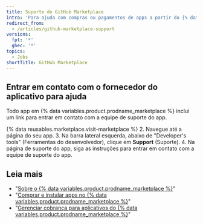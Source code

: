 ```yaml
---
title: Suporte do GitHub Marketplace
intro: 'Para ajuda com compras ou pagamentos de apps a partir do {% data variables.product.prodname_marketplace %}, entre em contato com {% data variables.contact.contact_support %}. Para ajuda com o uso de um app {% data variables.product.prodname_marketplace %}, entre em contato com o fornecedor do aplicativo.'
redirect_from:
  - /articles/github-marketplace-support
versions:
  fpt: '*'
  ghec: '*'
topics:
  - Jobs
shortTitle: GitHub Marketplace
---
```



## Entrar em contato com o fornecedor do aplicativo para ajuda

Todo app em {% data variables.product.prodname_marketplace %} inclui um link para entrar em contato com a equipe de suporte do app.

{% data reusables.marketplace.visit-marketplace %}
2. Navegue até a página do seu app.
3. Na barra lateral esquerda, abaixo de "Developer's tools" (Ferramentas do desenvolvedor), clique em **Support** (Suporte).
4. Na página de suporte do app, siga as instruções para entrar em contato com a equipe de suporte do app.

## Leia mais

- "[Sobre o {% data variables.product.prodname_marketplace %}](/articles/about-github-marketplace)"
- "[Comprar e instalar apps no {% data variables.product.prodname_marketplace %}](/articles/purchasing-and-installing-apps-in-github-marketplace)"
- "[Gerenciar cobrança para aplicativos do {% data variables.product.prodname_marketplace %}](/articles/managing-billing-for-github-marketplace-apps)"
